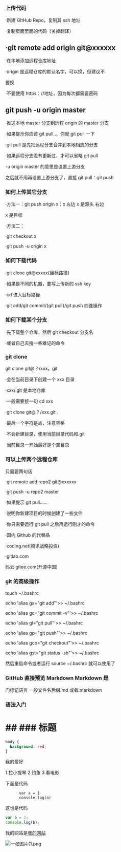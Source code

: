 ### 上传代码

·新建 GItHub Repo，复制其 ssh 地址

·复制页面里面的代码（关掉翻译）

## ·git remote add origin git@xxxxxx

·在本地添加远程仓库地址

·origin 是远程仓库的默认名字，可以换，但建议不

要换

·不要使用 https：//地址，因为每次都需要密码

## git push -u origin master

·推送本地 master 分支到远程 origin 的 master 分支

·如果提示你应该 git pull..，你就 git pull 一下

·git pull 是先把远程分支合并到本地相应的分支

·如果远程分支没有更新过，才可以省略 git pull

-u origin master 的意思是设置上游分支

之后就不用再设置上游分支了，直接 git pull：git push

### 如何上传其它分支

·方法一：git push origin x：x 左边 x 是源头 右边

x 是目标

·方法二：

·git checkout x

·git push -u origin x

### 如何下载代码

·git clone git@xxxxx{目标路径}

·如果是不同的机器，要写上传新的 ssh key

·cd 进入目标路径

·git add/git commit/{git pull}/git push 四连操作

### 如何下载某个分支

·先下载整个仓库，然后 git checkout 分支名

·或者自己去搜一些难记的命令

### git clone

git clone git@？/xxx。git

·会在当前目录下创建一个 xxx 目录

·xxx/.git 是本地仓库

·一般需要接一句 cd xxx

·git clone git@？/xxx.git .

·最后一个字符是点，注意空格

·不会新建目录，使用当前目录代码和.git

·当前目录一开始最好是个空目录

### 可以上传两个远程仓库

只需要两句话

·git remote add repo2 git@xxxxxx

·git push -u repo2 master

·如果提示 git pull......

·说明你新建项目的时候创建了一些文件

·你只需要运行 git pull 之后再运行刚才的命令

·国内 Github 的代替品

·coding.net(腾讯战略投资)

·gitlab.com

码云 gitee.com(开源中国)

### git 的高级操作

touch ~/.bashrc

echo 'alias ga="git add"'>> ~/.bashrc

echo 'alias gc="git commit -v"'>> ~/.bashrc

echo 'alias gl="git pull"'>> ~/.bashrc

echo 'alias gp="git push"'>> ~/.bashrc

echo 'alias gco="git checkout"'>> ~/.bashrc

echo 'alias gst="git status -sb"'>> ~/.bashrc

然后重启命令或者运行 source ~/.bashrc 就可以使用了

### GitHub 直接预览 Markdown Markdown 是

门标记语言 一般文件名后缀.md 或者.markdown

### 语法入门

# ## ### 标题

```css
body {
  background: red;
}
```

我的爱好

1.拉小提琴 2.钓鱼 3.看电影

下面是代码

          var a = 1
          console.log(a)

这也是代码

```javascript
var b = 2;
console.log(b);
```

我的网站是[我的网站](https：//dmj.1234.com)

![一张图片(1.png](1.png)
